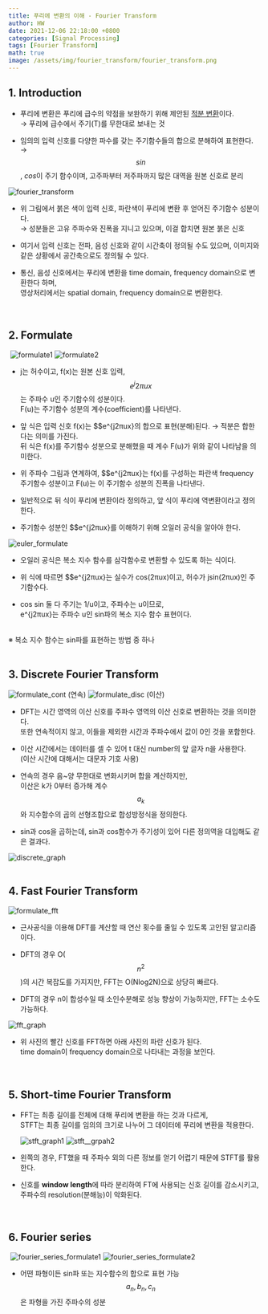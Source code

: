 ```yaml
---
title: 푸리에 변환의 이해 - Fourier Transform 
author: HW
date: 2021-12-06 22:18:00 +0800
categories: [Signal Processing]
tags: [Fourier Transform]
math: true
image: /assets/img/fourier_transform/fourier_transform.png
---
```




## **1. Intro**duction

- 푸리에 변환은 푸리에 급수의 약점을 보완하기 위해 제안된 <u>적분 변환</u>이다.<br>
  → 푸리에 급수에서 주기(T)를 무한대로 보내는 것<br>

- 임의의 입력 신호를 다양한 파수를 갖는 주기함수들의 합으로 분해하여 표현한다.<br>
  → $$sin$$, $cos$이 주기 함수이며, 고주파부터 저주파까지 많은 대역을 원본 신호로 분리<br>

![fourier_transform](/assets/img/fourier_transform/fourier_transform.png)<br>

- 위 그림에서 붉은 색이 입력 신호, 파란색이 푸리에 변환 후 얻어진 주기함수 성분이다.<br>
  → 성분들은 고유 주파수와 진폭을 지니고 있으며, 이걸 합치면 원본 붉은 신호<br>

- 여기서 입력 신호는 전파, 음성 신호와 같이 시간축이 정의될 수도 있으며, 이미지와 같은 상황에서 공간축으로도 정의될 수 있다.<br>

- 통신, 음성 신호에서는 푸리에 변환을 time domain, frequency domain으로 변환한다 하며,<br>
   영상처리에서는 spatial domain, frequency domain으로 변환한다.<br><br><br>

## **2. Formulate**

​    ![formulate1](/assets/img/fourier_transform/formulate1.png) ![formulate2](/assets/img/fourier_transform/formulate2.png)<br>

- j는 허수이고, f(x)는 원본 신호 입력, $$e^j2πux$$는 주파수 u인 주기함수의 성분이다.<br>
   F(u)는 주기함수 성분의 계수(coefficient)를 나타낸다.<br>

- 앞 식은 입력 신호 f(x)는 $$e^{j2πux}의 합으로 표현(분해)된다. → 적분은 합한다는 의미를 가진다.<br>
   뒤 식은 f(x)를 주기함수 성분으로 분해했을 때 계수 F(u)가 위와 같이 나타남을 의미한다.<br>

- 위 주파수 그림과 연계하여, $$e^{j2πux}는 f(x)를 구성하는 파란색 frequency 주기함수 성분이고
   F(u)는 이 주기함수 성분의 진폭을 나타낸다.<br>

- 일반적으로 뒤 식이 푸리에 변환이라 정의하고, 앞 식이 푸리에 역변환이라고 정의한다.<br>

- 주기함수 성분인 $$e^{j2πux}를 이해하기 위해 오일러 공식을 알아야 한다.<br>

 ![euler_formulate](/assets/img/fourier_transform/euler_formulate.png)<br>

- 오일러 공식은 복소 지수 함수를 삼각함수로 변환할 수 있도록 하는 식이다.<br>

- 위 식에 따르면 $$e^{j2πux}는 실수가 cos(2πux)이고, 허수가 jsin(2πux)인 주기함수다.<br>

- cos sin 둘 다 주기는 1/u이고, 주파수는 u이므로, <br>
   e^{j2πux}는 주파수 u인 sin파의 복소 지수 함수 표현이다.<br><br>



※ 복소 지수 함수는 sin파를 표현하는 방법 중 하나<br><br>



## **3. Discrete Fourier Transform**

![formulate_cont](/assets/img/fourier_transform/formulate_cont.png)  (연속)  ![formulate_disc](/assets/img/fourier_transform/formulate_disc.png) (이산)<br>

- DFT는 시간 영역의 이산 신호를 주파수 영역의 이산 신호로 변환하는 것을 의미한다.<br>
   또한 연속적이지 않고, 이들을 제외한 시간과 주파수에서 값이 0인 것을 포함한다.<br>

- 이산 시간에서는 데이터를 셀 수 있어 t 대신 number의 앞 글자 n을 사용한다.<br>
   (이산 시간에 대해서는 대문자 기호 사용)<br>

- 연속의 경우 음~양 무한대로 변화시키며 합을 계산하지만, <br>
   이산은 k가 0부터 증가해 계수 $$a_{k}$$  와 지수함수의 곱의 선형조합으로 합성방정식을 정의한다.<br>

- sin과 cos을 곱하는데, sin과 cos함수가 주기성이 있어 다른 정의역을 대입해도 같은 결과다.<br>

 ![discrete_graph](/assets/img/fourier_transform/discrete_graph.png)<br><br>



## **4. Fast Fourier Transform**

 ![formulate_fft](/assets/img/fourier_transform/formulate_fft.png)<br>

- 근사공식을 이용해 DFT를 계산할 때 연산 횟수를 줄일 수 있도록 고안된 알고리즘이다.<br>

- DFT의 경우 O($$n^2$$)의 시간 복잡도를 가지지만, FFT는 O(Nlog2N)으로 상당히 빠르다.<br>

- DFT의 경우 n이 합성수일 때 소인수분해로 성능 향상이 가능하지만, FFT는 소수도 가능하다.<br>

 ![fft_graph](/assets/img/fourier_transform/fft_graph.png)<br>

- 위 사진의 빨간 신호를 FFT하면 아래 사진의 파란 신호가 된다.<br>
   time domain이 frequency domain으로 나타내는 과정을 보인다.<br><br><br>

## **5. Short-time Fourier Transform**

- FFT는 최종 길이를 전체에 대해 푸리에 변환을 하는 것과 다르게,<br>
  STFT는 최종 길이를 임의의 크기로 나누어 그 데이터에 푸리에 변환을 적용한다.<br>

   ![stft_graph1](/assets/img/fourier_transform/stft_graph1.jpg) ![stft__grpah2](/assets/img/fourier_transform/stft__grpah2.jpg)<br>

- 왼쪽의 경우, FT했을 때 주파수 외의 다른 정보를 얻기 어렵기 때문에 STFT를 활용한다.<br>

- 신호를 **window length**에 따라 분리하여 FT에 사용되는 신호 길이를 감소시키고, 주파수의 resolution(분해능)이 악화된다.<br><br><br>

 

## **6. Fourier series**

​     ![fourier_series_formulate1](/assets/img/fourier_transform/fourier_series_formulate1.jpg) ![fourier_series_formulate2](/assets/img/fourier_transform/fourier_series_formulate2.jpg)<br>

- 어떤 파형이든 sin파 또는 지수함수의 합으로 표현 가능<br>
  $$a_{n}, b_{n} , c_{n}$$  은 파형을 가진 주파수의 성분<br>
